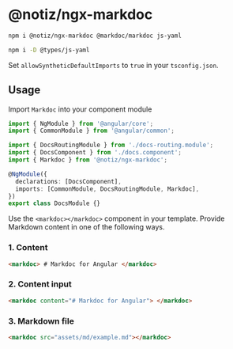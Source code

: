 # @notiz/ngx-markdoc

```bash
npm i @notiz/ngx-markdoc @markdoc/markdoc js-yaml

npm i -D @types/js-yaml
```

Set `allowSyntheticDefaultImports` to `true` in your `tsconfig.json`.

## Usage

Import `Markdoc` into your component module

```ts
import { NgModule } from '@angular/core';
import { CommonModule } from '@angular/common';

import { DocsRoutingModule } from './docs-routing.module';
import { DocsComponent } from './docs.component';
import { Markdoc } from '@notiz/ngx-markdoc';

@NgModule({
  declarations: [DocsComponent],
  imports: [CommonModule, DocsRoutingModule, Markdoc],
})
export class DocsModule {}
```

Use the `<markdoc></markdoc>` component in your template. Provide Markdown content in one of the following ways.

### 1. Content

```html
<markdoc> # Markdoc for Angular </markdoc>
```

### 2. Content input

```html
<markdoc content="# Markdoc for Angular"> </markdoc>
```

### 3. Markdown file

```html
<markdoc src="assets/md/example.md"></markdoc>
```
